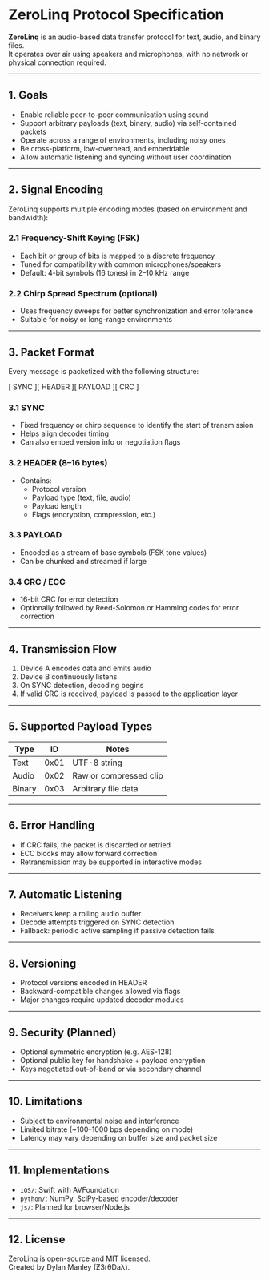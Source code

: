 # ZeroLinq Protocol Specification

**ZeroLinq** is an audio-based data transfer protocol for text, audio, and binary files.  
It operates over air using speakers and microphones, with no network or physical connection required.

---

## 1. Goals

- Enable reliable peer-to-peer communication using sound
- Support arbitrary payloads (text, binary, audio) via self-contained packets
- Operate across a range of environments, including noisy ones
- Be cross-platform, low-overhead, and embeddable
- Allow automatic listening and syncing without user coordination

---

## 2. Signal Encoding

ZeroLinq supports multiple encoding modes (based on environment and bandwidth):

### 2.1 Frequency-Shift Keying (FSK)

- Each bit or group of bits is mapped to a discrete frequency
- Tuned for compatibility with common microphones/speakers
- Default: 4-bit symbols (16 tones) in 2–10 kHz range

### 2.2 Chirp Spread Spectrum (optional)

- Uses frequency sweeps for better synchronization and error tolerance
- Suitable for noisy or long-range environments

---

## 3. Packet Format

Every message is packetized with the following structure:

[ SYNC ][ HEADER ][ PAYLOAD ][ CRC ]


### 3.1 SYNC

- Fixed frequency or chirp sequence to identify the start of transmission
- Helps align decoder timing
- Can also embed version info or negotiation flags

### 3.2 HEADER (8–16 bytes)

- Contains:
  - Protocol version
  - Payload type (text, file, audio)
  - Payload length
  - Flags (encryption, compression, etc.)

### 3.3 PAYLOAD

- Encoded as a stream of base symbols (FSK tone values)
- Can be chunked and streamed if large

### 3.4 CRC / ECC

- 16-bit CRC for error detection
- Optionally followed by Reed-Solomon or Hamming codes for error correction

---

## 4. Transmission Flow

1. Device A encodes data and emits audio
2. Device B continuously listens
3. On SYNC detection, decoding begins
4. If valid CRC is received, payload is passed to the application layer

---

## 5. Supported Payload Types

| Type   | ID  | Notes                        |
|--------|-----|------------------------------|
| Text   | 0x01| UTF-8 string                 |
| Audio  | 0x02| Raw or compressed clip       |
| Binary | 0x03| Arbitrary file data          |

---

## 6. Error Handling

- If CRC fails, the packet is discarded or retried
- ECC blocks may allow forward correction
- Retransmission may be supported in interactive modes

---

## 7. Automatic Listening

- Receivers keep a rolling audio buffer
- Decode attempts triggered on SYNC detection
- Fallback: periodic active sampling if passive detection fails

---

## 8. Versioning

- Protocol versions encoded in HEADER
- Backward-compatible changes allowed via flags
- Major changes require updated decoder modules

---

## 9. Security (Planned)

- Optional symmetric encryption (e.g. AES-128)
- Optional public key for handshake + payload encryption
- Keys negotiated out-of-band or via secondary channel

---

## 10. Limitations

- Subject to environmental noise and interference
- Limited bitrate (~100–1000 bps depending on mode)
- Latency may vary depending on buffer size and packet size

---

## 11. Implementations

- `iOS/`: Swift with AVFoundation
- `python/`: NumPy, SciPy-based encoder/decoder
- `js/`: Planned for browser/Node.js

---

## 12. License

ZeroLinq is open-source and MIT licensed.  
Created by Dylan Manley (Ƶ3rθDaλ).
